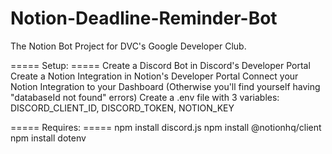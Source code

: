 # Notion-Deadline-Reminder-Bot
The Notion Bot Project for DVC's Google Developer Club.

===== Setup: =====
Create a Discord Bot in Discord's Developer Portal
Create a Notion Integration in Notion's Developer Portal
Connect your Notion Integration to your Dashboard (Otherwise you'll find yourself having "databaseId not found" errors)
Create a .env file with 3 variables: DISCORD_CLIENT_ID, DISCORD_TOKEN, NOTION_KEY

===== Requires: =====
npm install discord.js
npm install @notionhq/client
npm install dotenv
